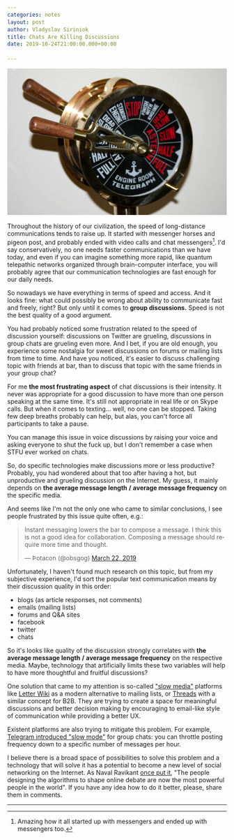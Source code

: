 ```yaml
---
categories: notes
layout: post
author: Vladyslav Siriniok
title: Chats Are Killing Discussions
date: 2019-10-24T21:00:00.000+00:00

---
```

![](/uploads/brass-telegraph-692735_960_720.jpg)

Throughout the history of our civilization, the speed of long-distance communications tends to raise up. It started with messenger horses and pigeon post, and probably ended with video calls and chat messengers[^1]. I'd say conservatively, no one needs faster communications than we have today, and even if you can imagine something more rapid, like quantum telepathic networks organized through brain-computer interface, you will probably agree that our communication technologies are fast enough for our daily needs.

So nowadays we have everything in terms of speed and access. And it looks fine: what could possibly be wrong about ability to communicate fast and freely, right? But only until it comes to **group discussions.** Speed is not the best quality of a good argument.

You had probably noticed some frustration related to the speed of discussion yourself: discussions on Twitter are grueling, discussions in group chats are grueling even more. And I bet, if you are old enough, you experience some nostalgia for sweet discussions on forums or mailing lists from time to time. And have you noticed, it's easier to discuss challenging topic with friends at bar, than to discuss that topic with the same friends in your group chat?

For me **the most frustrating aspect** of chat discussions is their intensity. It never was appropriate for a good discussion to have more than one person speaking at the same time. It's still not appropriate in real life or on Skype calls. But when it comes to texting... well, no one can be stopped. Taking few deep breaths probably can help, but alas, you can't force all participants to take a pause.

You can manage this issue in voice discussions by raising your voice and asking everyone to shut the fuck up, but I don't remember a case when STFU ever worked on chats.

So, do specific technologies make discussions more or less productive? Probably, you had wondered about that too after having a hot, but unproductive and grueling discussion on the Internet. My guess, it mainly depends on **the average message length** **/** **average message frequency** on the specific media.

And seems like I'm not the only one who came to similar conclusions, I see people frustrated by this issue quite often, e.g.:

<blockquote class="twitter-tweet"><p lang="en" dir="ltr">Instant messaging lowers the bar to compose a message. I think this is not a good idea for collaboration. Composing a message should require more time and thought.</p>&mdash; Þotacon (@obsgog) <a href="https://twitter.com/obsgog/status/1109206383440875526?ref_src=twsrc%5Etfw">March 22, 2019</a></blockquote> <script async src="https://platform.twitter.com/widgets.js" charset="utf-8"></script>

Unfortunately, I haven't found much research on this topic, but from my subjective experience, I'd sort the popular text communication means by their discussion quality in this order:

* blogs (as article responses, not comments)
* emails (mailing lists)
* forums and Q&A sites
* facebook
* twitter
* chats

So it's looks like quality of the discussion strongly correlates with **the average message length** **/** **average message frequency** on the respective media. Maybe, technology that artificially limits these two variables will help to have more thoughtful and fruitful discussions?

One solution that came to my attention is so-called ["slow media"](https://en.wikipedia.org/wiki/Slow_media) platforms like [Letter Wiki](https://letter.wiki/) as a modern alternative to mailing lists, or [Threads](https://threads.com/) with a similar concept for B2B. They are trying to create a space for meaningful discussions and better decision making by encouraging to email-like style of communication while providing a better UX.

Existent platforms are also trying to mitigate this problem. For example, [Telegram introduced "slow mode"](https://techcrunch.com/2019/08/10/telegram-slow-mode-silent-notifications/) for group chats: you can throttle posting frequency down to a specific number of messages per hour.

I believe there is a broad space of possibilities to solve this problem and a technology that will solve it has a potential to become a new level of social networking on the Internet. As Naval Ravikant [once put it](https://twitter.com/naval/status/1099474932260495360), "The people designing the algorithms to shape online debate are now the most powerful people in the world". If you have any idea how to do it better, please, share them in comments.

***

[^1]: Amazing how it all started up with messengers and ended up with messengers too.